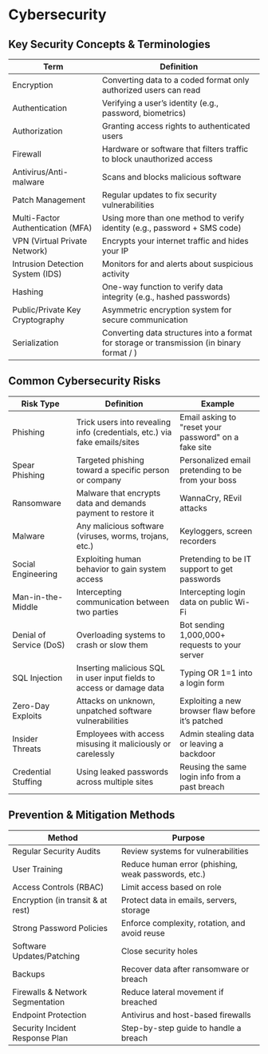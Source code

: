 # Cybersecurity

## Key Security Concepts & Terminologies

| Term                              | Definition                                                                |
| --------------------------------- | ------------------------------------------------------------------------- |
| Encryption                        | Converting data to a coded format only authorized users can read          |
| Authentication                    | Verifying a user’s identity (e.g., password, biometrics)                  |
| Authorization                     | Granting access rights to authenticated users                             |
| Firewall                          | Hardware or software that filters traffic to block unauthorized access    |
| Antivirus/Anti-malware            | Scans and blocks malicious software                                       |
| Patch Management                  | Regular updates to fix security vulnerabilities                           |
| Multi-Factor Authentication (MFA) | Using more than one method to verify identity (e.g., password + SMS code) |
| VPN (Virtual Private Network)     | Encrypts your internet traffic and hides your IP                          |
| Intrusion Detection System (IDS)  | Monitors for and alerts about suspicious activity                         |
| Hashing                           | One-way function to verify data integrity (e.g., hashed passwords)        |
| Public/Private Key Cryptography   | Asymmetric encryption system for secure communication                     |
| Serialization                    | Converting data structures into a format for storage or transmission   (in binary format / )    |

## Common Cybersecurity Risks

| Risk Type               | Definition                                                                | Example                                              |
| ----------------------- | ------------------------------------------------------------------------- | ---------------------------------------------------- |
| Phishing                | Trick users into revealing info (credentials, etc.) via fake emails/sites | Email asking to "reset your password" on a fake site |
| Spear Phishing          | Targeted phishing toward a specific person or company                     | Personalized email pretending to be from your boss   |
| Ransomware              | Malware that encrypts data and demands payment to restore it              | WannaCry, REvil attacks                              |
| Malware                 | Any malicious software (viruses, worms, trojans, etc.)                    | Keyloggers, screen recorders                         |
| Social Engineering      | Exploiting human behavior to gain system access                           | Pretending to be IT support to get passwords         |
| Man-in-the-Middle       | Intercepting communication between two parties                            | Intercepting login data on public Wi-Fi              |
| Denial of Service (DoS) | Overloading systems to crash or slow them                                 | Bot sending 1,000,000+ requests to your server       |
| SQL Injection           | Inserting malicious SQL in user input fields to access or damage data     | Typing OR 1=1 into a login form                      |
| Zero-Day Exploits       | Attacks on unknown, unpatched software vulnerabilities                    | Exploiting a new browser flaw before it’s patched    |
| Insider Threats         | Employees with access misusing it maliciously or carelessly               | Admin stealing data or leaving a backdoor            |
| Credential Stuffing     | Using leaked passwords across multiple sites                              | Reusing the same login info from a past breach       |

## Prevention & Mitigation Methods

| Method                            | Purpose                                             |
| --------------------------------- | --------------------------------------------------- |
| Regular Security Audits           | Review systems for vulnerabilities                  |
| User Training                     | Reduce human error (phishing, weak passwords, etc.) |
| Access Controls (RBAC)            | Limit access based on role                          |
| Encryption (in transit & at rest) | Protect data in emails, servers, storage            |
| Strong Password Policies          | Enforce complexity, rotation, and avoid reuse       |
| Software Updates/Patching         | Close security holes                                |
| Backups                           | Recover data after ransomware or breach             |
| Firewalls & Network Segmentation  | Reduce lateral movement if breached                 |
| Endpoint Protection               | Antivirus and host-based firewalls                  |
| Security Incident Response Plan   | Step-by-step guide to handle a breach               |
